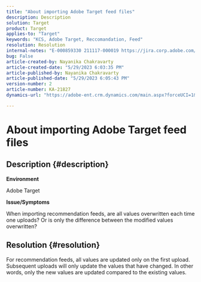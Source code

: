 ```yaml
---
title: "About importing Adobe Target feed files"
description: Description
solution: Target
product: Target
applies-to: "Target"
keywords: "KCS, Adobe Target, Reccomandation, Feed"
resolution: Resolution
internal-notes: "E-000859330 211117-000019 https://jira.corp.adobe.com/browse/RECS-5411"
bug: False
article-created-by: Nayanika Chakravarty
article-created-date: "5/29/2023 6:03:35 PM"
article-published-by: Nayanika Chakravarty
article-published-date: "5/29/2023 6:05:43 PM"
version-number: 2
article-number: KA-21827
dynamics-url: "https://adobe-ent.crm.dynamics.com/main.aspx?forceUCI=1&pagetype=entityrecord&etn=knowledgearticle&id=2b332d1f-4bfe-ed11-8f6e-6045bd006793"

---
```

# About importing Adobe Target feed files

## Description {#description}


<b>Environment</b>

Adobe Target

<b>Issue/Symptoms</b>

When importing recommendation feeds, are all values overwritten each time one uploads? Or is only the difference between the modified values overwritten?


## Resolution {#resolution}


For recommendation feeds, all values are updated only on the first upload. Subsequent uploads will only update the values that have changed. In other words, only the new values are updated compared to the existing values.
